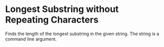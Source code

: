 # Longest Substring without Repeating Characters
 Finds the length of the longest substring in the given string.
 The string is a command line argument.
 
